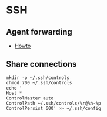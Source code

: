 # SSH

## Agent forwarding

- [Howto](https://developer.github.com/guides/using-ssh-agent-forwarding/)

## Share connections
```
mkdir -p ~/.ssh/controls
chmod 700 ~/.ssh/controls
echo '
Host * 
ControlMaster auto 
ControlPath ~/.ssh/controls/%r@%h-%p 
ControlPersist 600' >> ~/.ssh/config
```
